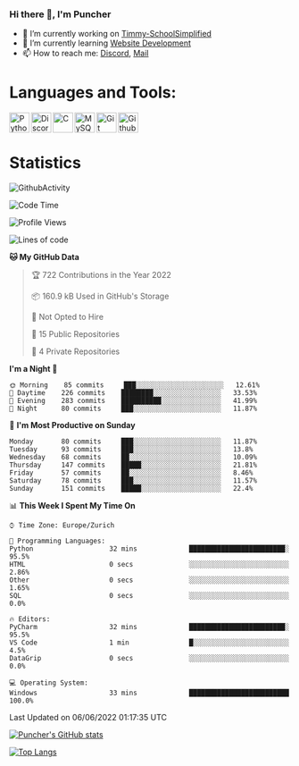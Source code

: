 ### Hi there 👋, I'm Puncher

- 🔭 I’m currently working on [Timmy-SchoolSimplified](https://github.com/School-Simplified/Timmy-SchoolSimplified)
- 🌱 I’m currently learning [Website Development](https://github.com/Puncher1/website-development)
- 📫 How to reach me: [Discord](https://github.com/Puncher1#discord-profile), [Mail](mailto:andrin.schaller@hispeed.ch)

# Languages and Tools:
<img align="left" alt="Python" width="36px" src="https://upload.wikimedia.org/wikipedia/commons/thumb/c/c3/Python-logo-notext.svg/2000px-Python-logo-notext.svg.png" />
<img align="left" alt="Discord.py" width="36px" src="https://i.imgur.com/RPrw70n.jpg" />
<img align="left" alt="C" width="36px" src="https://upload.wikimedia.org/wikipedia/commons/thumb/1/18/C_Programming_Language.svg/1200px-C_Programming_Language.svg.png" />
<img align="left" alt="MySQL" width="36px" src="https://upload.wikimedia.org/wikipedia/de/d/dd/MySQL_logo.svg" />
<img align="left" alt="Git" width="36px" src="https://garygregory.files.wordpress.com/2016/11/git_logo.png?w=325" />
<img align="left" alt="Github" width="36px" src="https://upload.wikimedia.org/wikipedia/commons/thumb/a/ae/Github-desktop-logo-symbol.svg/1024px-Github-desktop-logo-symbol.svg.png" />
<br />
<br />

# Statistics
![GithubActivity](https://github-profile-summary-cards.vercel.app/api/cards/profile-details?username=puncher1&theme=solarized_dark)
<!--START_SECTION:waka-->
![Code Time](http://img.shields.io/badge/Code%20Time-0%20secs-blue)

![Profile Views](http://img.shields.io/badge/Profile%20Views-223-blue)

![Lines of code](https://img.shields.io/badge/From%20Hello%20World%20I%27ve%20Written-1%20Million%20lines%20of%20code-blue)

**🐱 My GitHub Data** 

> 🏆 722 Contributions in the Year 2022
 > 
> 📦 160.9 kB Used in GitHub's Storage 
 > 
> 🚫 Not Opted to Hire
 > 
> 📜 15 Public Repositories 
 > 
> 🔑 4 Private Repositories  
 > 
**I'm a Night 🦉** 

```text
🌞 Morning    85 commits     ███░░░░░░░░░░░░░░░░░░░░░░   12.61% 
🌆 Daytime    226 commits    ████████░░░░░░░░░░░░░░░░░   33.53% 
🌃 Evening    283 commits    ██████████░░░░░░░░░░░░░░░   41.99% 
🌙 Night      80 commits     ███░░░░░░░░░░░░░░░░░░░░░░   11.87%

```
📅 **I'm Most Productive on Sunday** 

```text
Monday       80 commits     ███░░░░░░░░░░░░░░░░░░░░░░   11.87% 
Tuesday      93 commits     ███░░░░░░░░░░░░░░░░░░░░░░   13.8% 
Wednesday    68 commits     ██░░░░░░░░░░░░░░░░░░░░░░░   10.09% 
Thursday     147 commits    █████░░░░░░░░░░░░░░░░░░░░   21.81% 
Friday       57 commits     ██░░░░░░░░░░░░░░░░░░░░░░░   8.46% 
Saturday     78 commits     ███░░░░░░░░░░░░░░░░░░░░░░   11.57% 
Sunday       151 commits    █████░░░░░░░░░░░░░░░░░░░░   22.4%

```


📊 **This Week I Spent My Time On** 

```text
⌚︎ Time Zone: Europe/Zurich

💬 Programming Languages: 
Python                   32 mins             ████████████████████████░   95.5% 
HTML                     0 secs              ░░░░░░░░░░░░░░░░░░░░░░░░░   2.86% 
Other                    0 secs              ░░░░░░░░░░░░░░░░░░░░░░░░░   1.65% 
SQL                      0 secs              ░░░░░░░░░░░░░░░░░░░░░░░░░   0.0%

🔥 Editors: 
PyCharm                  32 mins             ████████████████████████░   95.5% 
VS Code                  1 min               █░░░░░░░░░░░░░░░░░░░░░░░░   4.5% 
DataGrip                 0 secs              ░░░░░░░░░░░░░░░░░░░░░░░░░   0.0%

💻 Operating System: 
Windows                  33 mins             █████████████████████████   100.0%

```


 Last Updated on 06/06/2022 01:17:35 UTC
<!--END_SECTION:waka-->

[![Puncher's GitHub stats](https://github-readme-stats.vercel.app/api?username=puncher1&theme=prussian)](https://github.com/puncher1)

[![Top Langs](https://github-readme-stats.vercel.app/api/top-langs/?username=puncher1&langs_count=10&theme=prussian)](https://github.com/puncher1/)
